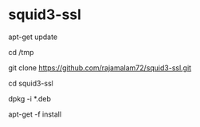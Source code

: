 squid3-ssl
==============================================================================

apt-get update

cd /tmp

git clone https://github.com/rajamalam72/squid3-ssl.git

cd squid3-ssl

dpkg -i *.deb

apt-get -f install
